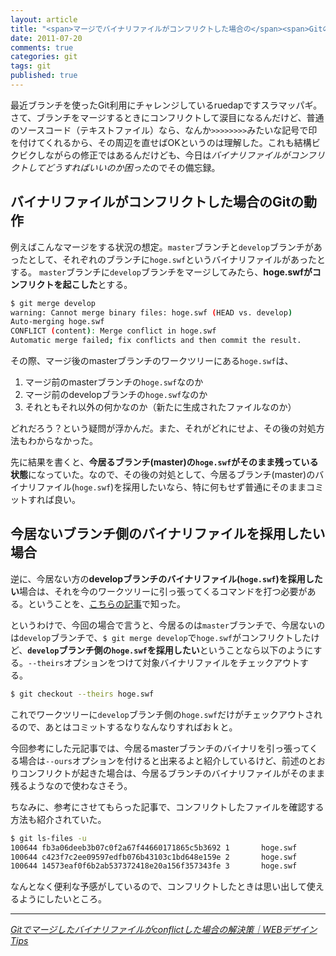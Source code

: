```yaml
---
layout: article
title: "<span>マージでバイナリファイルがコンフリクトした場合の</span><span>Gitの動作と対処方法</span>"
date: 2011-07-20
comments: true
categories: git
tags: git
published: true
---
```



最近ブランチを使ったGit利用にチャレンジしているruedapですスラマッパギ。さて、ブランチをマージするときにコンフリクトして涙目になるんだけど、普通のソースコード（テキストファイル）なら、なんか`>>>>>>>>`みたいな記号で印を付けてくれるから、その周辺を直せばOKというのは理解した。これも結構ビクビクしながらの修正ではあるんだけども、今日は*バイナリファイルがコンフリクトしてどうすればいいのか困った*のでその備忘録。

<!-- READMORE -->

## バイナリファイルがコンフリクトした場合のGitの動作

例えばこんなマージをする状況の想定。`master`ブランチと`develop`ブランチがあったとして、それぞれのブランチに`hoge.swf`というバイナリファイルがあったとする。
`master`ブランチに`develop`ブランチをマージしてみたら、**hoge.swfがコンフリクトを起こした**とする。

~~~ sh
$ git merge develop
warning: Cannot merge binary files: hoge.swf (HEAD vs. develop)
Auto-merging hoge.swf
CONFLICT (content): Merge conflict in hoge.swf
Automatic merge failed; fix conflicts and then commit the result.
~~~

その際、マージ後のmasterブランチのワークツリーにある`hoge.swf`は、

1. マージ前のmasterブランチの`hoge.swf`なのか
2. マージ前のdevelopブランチの`hoge.swf`なのか
3. それともそれ以外の何かなのか（新たに生成されたファイルなのか）

どれだろう？という疑問が浮かんだ。また、それがどれにせよ、その後の対処方法もわからなかった。

先に結果を書くと、**今居るブランチ(master)の`hoge.swf`がそのまま残っている状態**になっていた。なので、その後の対処として、今居るブランチ(master)のバイナリファイル(`hoge.swf`)を採用したいなら、特に何もせず普通にそのままコミットすれば良い。

## 今居ないブランチ側のバイナリファイルを採用したい場合

逆に、今居ない方の**developブランチのバイナリファイル(`hoge.swf`)を採用したい**場合は、それを今のワークツリーに引っ張ってくるコマンドを打つ必要がある。ということを、[こちらの記事](http://blog.digital-squad.net/post/151034635.html)で知った。

というわけで、今回の場合で言うと、今居るのは`master`ブランチで、今居ないのは`develop`ブランチで、`$ git merge develop`で`hoge.swf`がコンフリクトしたけど、**`develop`ブランチ側の`hoge.swf`を採用したい**ということなら以下のようにする。`--theirs`オプションをつけて対象バイナリファイルをチェックアウトする。

~~~ sh
$ git checkout --theirs hoge.swf
~~~

これでワークツリーに`develop`ブランチ側の`hoge.swf`だけがチェックアウトされるので、あとはコミットするなりなんなりすればおｋと。

今回参考にした元記事では、今居るmasterブランチのバイナリを引っ張ってくる場合は`--ours`オプションを付けると出来るよと紹介しているけど、前述のとおりコンフリクトが起きた場合は、今居るブランチのバイナリファイルがそのまま残るようなので使わなさそう。

ちなみに、参考にさせてもらった記事で、コンフリクトしたファイルを確認する方法も紹介されていた。

~~~ sh
$ git ls-files -u
100644 fb3a06deeb3b07c0f2a67f44660171865c5b3692 1       hoge.swf
100644 c423f7c2ee09597edfb076b43103c1bd648e159e 2       hoge.swf
100644 14573eaf0f6b2ab537372418e20a156f357343fe 3       hoge.swf
~~~

なんとなく便利な予感がしているので、コンフリクトしたときは思い出して使えるようにしたいところ。

* * *

<cite>[Gitでマージしたバイナリファイルがconflictした場合の解決策｜WEBデザイン Tips](http://blog.digital-squad.net/post/151034635.html)</cite>
